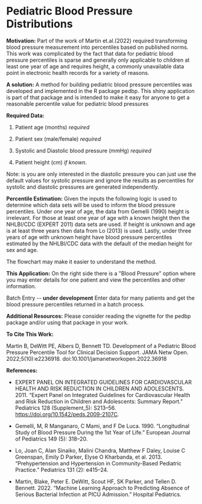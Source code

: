# Pediatric Blood Pressure Distributions

__Motivation:__
Part of the work of Martin et.al.(2022) required transforming blood
pressure measurement into percentiles based on published norms.  This
work was complicated by the fact that data for pediatric blood pressure
percentiles is sparse and generally only applicable to children at least one
year of age and requires height, a commonly unavailable data point in
electronic health records for a variety of reasons.

__A solution:__
A method for building pediatric blood pressure percentiles was developed
and implemented in the R package pedbp.  This shiny application is part of that
package and is intended to make it easy for anyone to get a reasonable
percentile value for pediatric blood pressures

__Required Data:__

1. Patient age (months) _required_

2. Patient sex (male/female) _required_

3. Systolic and Diastolic blood pressure (mmHg) _required_

4. Patient height (cm) _if known_.

Note: is you are only interested in the diastolic pressure you can just use the
default values for systolic pressure and ignore the results as percentiles for
systolic and diastolic pressures are generated independently.

__Percentile Estimation:__
Given the inputs the following logic is used to determine which data sets will
be used to inform the blood pressure percentiles.  Under one year of age, the
data from Gemelli (1990) height is irrelevant.  For those at least one year of
age with a known height then the NHLBI/CDC (EXPERT 2011) data sets are used.  If
height is unknown and age is at least three years then data from Lo (2013) is
used.  Lastly, under three years of age with unknown height have blood pressure
percentiles estimated by the NHLBI/CDC data with the default of the median
height for sex and age.

The flowchart may make it easier to understand the method.

__This Application:__
On the right side there is a "Blood Pressure" option where you may enter details
for one patient and view the percentiles and other information.

Batch Entry -- __under development__ Enter data for many patients and get the
blood pressure percentiles returned in a batch process.

__Additional Resources:__
Please consider reading the vignette for the pedbp package and/or using that
package in your work.

__To Cite This Work:__


Martin B, DeWitt PE, Albers D, Bennett TD. Development of a Pediatric Blood
Pressure Percentile Tool for Clinical Decision Support. JAMA Netw Open.
2022;5(10):e2236918. doi:10.1001/jamanetworkopen.2022.36918

__References:__

* EXPERT PANEL ON INTEGRATED GUIDELINES FOR CARDIOVASCULAR HEALTH AND RISK REDUCTION IN CHILDREN AND ADOLESCENTS. 2011. “Expert Panel on Integrated Guidelines for Cardiovascular Health and Risk Reduction in Children and Adolescents: Summary Report.” Pediatrics 128 (Supplement_5): S213–56. https://doi.org/10.1542/peds.2009-2107C.

* Gemelli, M, R Manganaro, C Mami, and F De Luca. 1990. “Longitudinal Study of Blood Pressure During the 1st Year of Life.” European Journal of Pediatrics 149 (5): 318–20.

* Lo, Joan C, Alan Sinaiko, Malini Chandra, Matthew F Daley, Louise C Greenspan, Emily D Parker, Elyse O Kharbanda, et al. 2013. “Prehypertension and Hypertension in Community-Based Pediatric Practice.” Pediatrics 131 (2): e415–24.

* Martin, Blake, Peter E. DeWitt, Scout HF, SK Parker, and Tellen D. Bennett. 2022. “Machine Learning Approach to Predicting Absence of Serious Bacterial Infection at PICU Admission.” Hospital Pediatrics.


